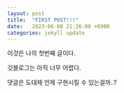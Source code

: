 ```yaml
---
layout: post
title:  "FIRST POST!!!"
date:   2023-06-08 21:26:00 +0900
categories: jekyll update
---
```

이것은 나의 첫번째 글이다.

깃블로그는 아직 너무 어렵다.

댓글은 도대체 언제 구현시킬 수 있는걸까..?